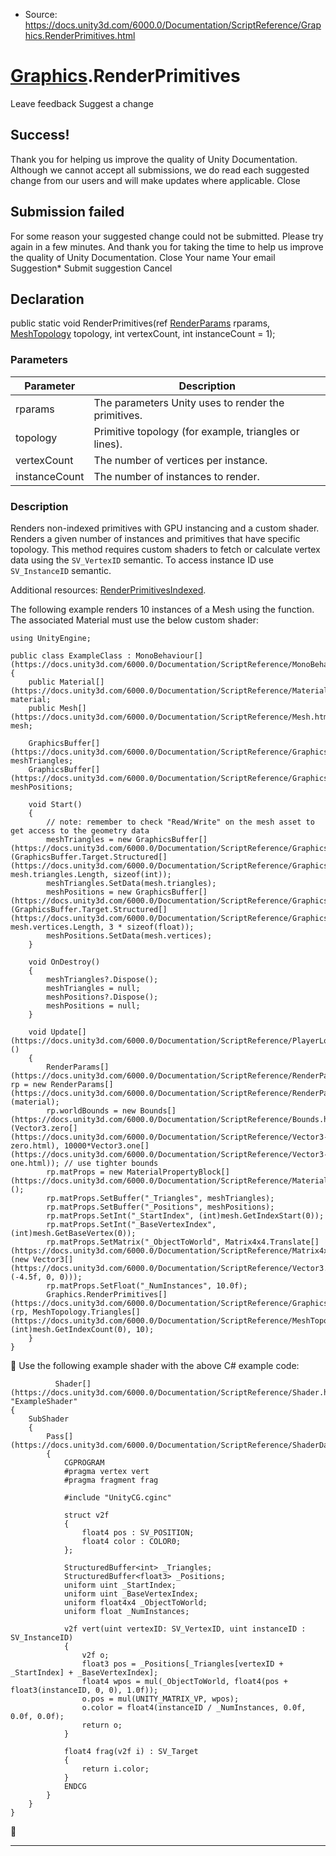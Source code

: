 * Source: https://docs.unity3d.com/6000.0/Documentation/ScriptReference/Graphics.RenderPrimitives.html

#  [Graphics](https://docs.unity3d.com/6000.0/Documentation/ScriptReference/Graphics.html).RenderPrimitives
Leave feedback
Suggest a change
## Success!
Thank you for helping us improve the quality of Unity Documentation. Although we cannot accept all submissions, we do read each suggested change from our users and will make updates where applicable.
Close
## Submission failed
For some reason your suggested change could not be submitted. Please <a>try again</a> in a few minutes. And thank you for taking the time to help us improve the quality of Unity Documentation.
Close
Your name Your email Suggestion* Submit suggestion
Cancel
## Declaration
public static void RenderPrimitives(ref [RenderParams](https://docs.unity3d.com/6000.0/Documentation/ScriptReference/RenderParams.html) rparams, [MeshTopology](https://docs.unity3d.com/6000.0/Documentation/ScriptReference/MeshTopology.html) topology, int vertexCount, int instanceCount = 1); 
### Parameters
Parameter | Description  
---|---  
rparams | The parameters Unity uses to render the primitives.  
topology | Primitive topology (for example, triangles or lines).  
vertexCount | The number of vertices per instance.  
instanceCount | The number of instances to render.  
### Description
Renders non-indexed primitives with GPU instancing and a custom shader.
Renders a given number of instances and primitives that have specific topology. This method requires custom shaders to fetch or calculate vertex data using the `SV_VertexID` semantic. To access instance ID use `SV_InstanceID` semantic.  
  
Additional resources: [RenderPrimitivesIndexed](https://docs.unity3d.com/6000.0/Documentation/ScriptReference/Graphics.RenderPrimitivesIndexed.html).  
  
The following example renders 10 instances of a Mesh using the function. The associated Material must use the below custom shader:
```
using UnityEngine;  
  
public class ExampleClass : MonoBehaviour[](https://docs.unity3d.com/6000.0/Documentation/ScriptReference/MonoBehaviour.html)
{
    public Material[](https://docs.unity3d.com/6000.0/Documentation/ScriptReference/Material.html) material;
    public Mesh[](https://docs.unity3d.com/6000.0/Documentation/ScriptReference/Mesh.html) mesh;  
  
    GraphicsBuffer[](https://docs.unity3d.com/6000.0/Documentation/ScriptReference/GraphicsBuffer.html) meshTriangles;
    GraphicsBuffer[](https://docs.unity3d.com/6000.0/Documentation/ScriptReference/GraphicsBuffer.html) meshPositions;  
  
    void Start()
    {
        // note: remember to check "Read/Write" on the mesh asset to get access to the geometry data
        meshTriangles = new GraphicsBuffer[](https://docs.unity3d.com/6000.0/Documentation/ScriptReference/GraphicsBuffer.html)(GraphicsBuffer.Target.Structured[](https://docs.unity3d.com/6000.0/Documentation/ScriptReference/GraphicsBuffer.Target.Structured.html), mesh.triangles.Length, sizeof(int));
        meshTriangles.SetData(mesh.triangles);
        meshPositions = new GraphicsBuffer[](https://docs.unity3d.com/6000.0/Documentation/ScriptReference/GraphicsBuffer.html)(GraphicsBuffer.Target.Structured[](https://docs.unity3d.com/6000.0/Documentation/ScriptReference/GraphicsBuffer.Target.Structured.html), mesh.vertices.Length, 3 * sizeof(float));
        meshPositions.SetData(mesh.vertices);
    }  
  
    void OnDestroy()
    {
        meshTriangles?.Dispose();
        meshTriangles = null;
        meshPositions?.Dispose();
        meshPositions = null;
    }  
  
    void Update[](https://docs.unity3d.com/6000.0/Documentation/ScriptReference/PlayerLoop.Update.html)()
    {
        RenderParams[](https://docs.unity3d.com/6000.0/Documentation/ScriptReference/RenderParams.html) rp = new RenderParams[](https://docs.unity3d.com/6000.0/Documentation/ScriptReference/RenderParams.html)(material);
        rp.worldBounds = new Bounds[](https://docs.unity3d.com/6000.0/Documentation/ScriptReference/Bounds.html)(Vector3.zero[](https://docs.unity3d.com/6000.0/Documentation/ScriptReference/Vector3-zero.html), 10000*Vector3.one[](https://docs.unity3d.com/6000.0/Documentation/ScriptReference/Vector3-one.html)); // use tighter bounds
        rp.matProps = new MaterialPropertyBlock[](https://docs.unity3d.com/6000.0/Documentation/ScriptReference/MaterialPropertyBlock.html)();
        rp.matProps.SetBuffer("_Triangles", meshTriangles);
        rp.matProps.SetBuffer("_Positions", meshPositions);
        rp.matProps.SetInt("_StartIndex", (int)mesh.GetIndexStart(0));
        rp.matProps.SetInt("_BaseVertexIndex", (int)mesh.GetBaseVertex(0));
        rp.matProps.SetMatrix("_ObjectToWorld", Matrix4x4.Translate[](https://docs.unity3d.com/6000.0/Documentation/ScriptReference/Matrix4x4.Translate.html)(new Vector3[](https://docs.unity3d.com/6000.0/Documentation/ScriptReference/Vector3.html)(-4.5f, 0, 0)));
        rp.matProps.SetFloat("_NumInstances", 10.0f);
        Graphics.RenderPrimitives[](https://docs.unity3d.com/6000.0/Documentation/ScriptReference/Graphics.RenderPrimitives.html)(rp, MeshTopology.Triangles[](https://docs.unity3d.com/6000.0/Documentation/ScriptReference/MeshTopology.Triangles.html), (int)mesh.GetIndexCount(0), 10);
    }
}
```

Use the following example shader with the above C# example code:
```
          Shader[](https://docs.unity3d.com/6000.0/Documentation/ScriptReference/Shader.html) "ExampleShader"
{
    SubShader
    {
        Pass[](https://docs.unity3d.com/6000.0/Documentation/ScriptReference/ShaderData.Pass.html)
        {
            CGPROGRAM
            #pragma vertex vert
            #pragma fragment frag  
  
            #include "UnityCG.cginc"  
  
            struct v2f
            {
                float4 pos : SV_POSITION;
                float4 color : COLOR0;
            };  
  
            StructuredBuffer<int> _Triangles;
            StructuredBuffer<float3> _Positions;
            uniform uint _StartIndex;
            uniform uint _BaseVertexIndex;
            uniform float4x4 _ObjectToWorld;
            uniform float _NumInstances;  
  
            v2f vert(uint vertexID: SV_VertexID, uint instanceID : SV_InstanceID)
            {
                v2f o;
                float3 pos = _Positions[_Triangles[vertexID + _StartIndex] + _BaseVertexIndex];
                float4 wpos = mul(_ObjectToWorld, float4(pos + float3(instanceID, 0, 0), 1.0f));
                o.pos = mul(UNITY_MATRIX_VP, wpos);
                o.color = float4(instanceID / _NumInstances, 0.0f, 0.0f, 0.0f);
                return o;
            }  
  
            float4 frag(v2f i) : SV_Target
            {
                return i.color;
            }
            ENDCG
        }
    }
}
```

* * *
